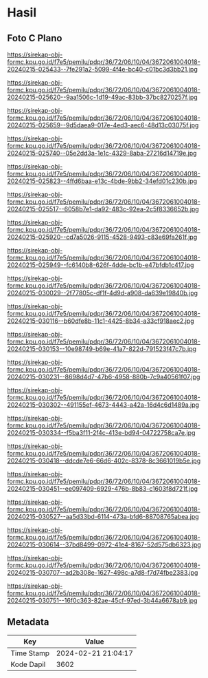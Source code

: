 # Hasil

## Foto C Plano

https://sirekap-obj-formc.kpu.go.id/f7e5/pemilu/pdpr/36/72/06/10/04/3672061004018-20240215-025433--7fe291a2-5099-4f4e-bc40-c01bc3d3bb21.jpg

https://sirekap-obj-formc.kpu.go.id/f7e5/pemilu/pdpr/36/72/06/10/04/3672061004018-20240215-025620--9aa1506c-1d19-49ac-83bb-37bc8270257f.jpg

https://sirekap-obj-formc.kpu.go.id/f7e5/pemilu/pdpr/36/72/06/10/04/3672061004018-20240215-025659--9d5daea9-017e-4ed3-aec6-48d13c03075f.jpg

https://sirekap-obj-formc.kpu.go.id/f7e5/pemilu/pdpr/36/72/06/10/04/3672061004018-20240215-025740--05e2dd3a-1e1c-4329-8aba-27216d14719e.jpg

https://sirekap-obj-formc.kpu.go.id/f7e5/pemilu/pdpr/36/72/06/10/04/3672061004018-20240215-025823--4ffd6baa-e13c-4bde-9bb2-34efd01c230b.jpg

https://sirekap-obj-formc.kpu.go.id/f7e5/pemilu/pdpr/36/72/06/10/04/3672061004018-20240215-025517--6058b7e1-da92-483c-92ea-2c5f8336652b.jpg

https://sirekap-obj-formc.kpu.go.id/f7e5/pemilu/pdpr/36/72/06/10/04/3672061004018-20240215-025920--cd7a5026-9115-4528-9493-c83e69fa261f.jpg

https://sirekap-obj-formc.kpu.go.id/f7e5/pemilu/pdpr/36/72/06/10/04/3672061004018-20240215-025949--fc6140b8-626f-4dde-bc1b-e47bfdb1c417.jpg

https://sirekap-obj-formc.kpu.go.id/f7e5/pemilu/pdpr/36/72/06/10/04/3672061004018-20240215-030029--2f77805c-df1f-4d9d-a908-da639e19840b.jpg

https://sirekap-obj-formc.kpu.go.id/f7e5/pemilu/pdpr/36/72/06/10/04/3672061004018-20240215-030116--b60dfe8b-11c1-4425-8b34-a33cf918aec2.jpg

https://sirekap-obj-formc.kpu.go.id/f7e5/pemilu/pdpr/36/72/06/10/04/3672061004018-20240215-030153--10e98749-b69e-41a7-822d-791523f47c7b.jpg

https://sirekap-obj-formc.kpu.go.id/f7e5/pemilu/pdpr/36/72/06/10/04/3672061004018-20240215-030231--8698d4d7-47b6-4958-880b-7c9a40561f07.jpg

https://sirekap-obj-formc.kpu.go.id/f7e5/pemilu/pdpr/36/72/06/10/04/3672061004018-20240215-030302--491155ef-4673-4443-a42a-16d4c6d1489a.jpg

https://sirekap-obj-formc.kpu.go.id/f7e5/pemilu/pdpr/36/72/06/10/04/3672061004018-20240215-030334--f5ba3f11-2f4c-413e-bd94-04722758ca7e.jpg

https://sirekap-obj-formc.kpu.go.id/f7e5/pemilu/pdpr/36/72/06/10/04/3672061004018-20240215-030418--ddcde7e6-66d6-402c-8378-8c3661019b5e.jpg

https://sirekap-obj-formc.kpu.go.id/f7e5/pemilu/pdpr/36/72/06/10/04/3672061004018-20240215-030451--ee097409-6929-476b-8b83-c1603f8d721f.jpg

https://sirekap-obj-formc.kpu.go.id/f7e5/pemilu/pdpr/36/72/06/10/04/3672061004018-20240215-030527--aa5d33bd-6114-473a-bfd6-88708765abea.jpg

https://sirekap-obj-formc.kpu.go.id/f7e5/pemilu/pdpr/36/72/06/10/04/3672061004018-20240215-030614--37bd8499-0972-41e4-8167-52d575db6323.jpg

https://sirekap-obj-formc.kpu.go.id/f7e5/pemilu/pdpr/36/72/06/10/04/3672061004018-20240215-030707--ad2b308e-1627-498c-a7d8-f7d74fbe2383.jpg

https://sirekap-obj-formc.kpu.go.id/f7e5/pemilu/pdpr/36/72/06/10/04/3672061004018-20240215-030751--16f0c363-82ae-45cf-97ed-3b44a6678ab9.jpg


## Metadata

| Key        | Value               |
| ---------- | ------------------- |
| Time Stamp | 2024-02-21 21:04:17 |
| Kode Dapil | 3602                |



